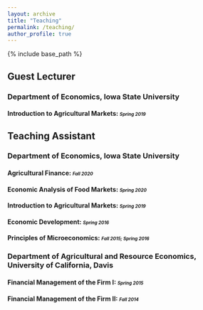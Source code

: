 ```yaml
---
layout: archive
title: "Teaching"
permalink: /teaching/
author_profile: true
---
```


{% include base_path %}
<!---

{% for post in site.publications reversed %}
  {% include archive-single.html %}
{% endfor %}
--->

## Guest Lecturer

### Department of Economics, Iowa State University

#### Introduction to Agricultural Markets: *<font size="1">Spring 2019</font>* 

## Teaching Assistant

### Department of Economics, Iowa State University

#### Agricultural Finance: *<font size="1">Fall 2020</font>*

#### Economic Analysis of Food Markets: *<font size="1">Spring 2020</font>*

#### Introduction to Agricultural Markets: *<font size="1">Spring 2019</font>*

#### Economic Development: *<font size="1">Spring 2016</font>*
  
#### Principles of Microeconomics: *<font size="1">Fall 2015; Spring 2016</font>*

### Department of Agricultural and Resource Economics, University of California, Davis

#### Financial Management of the Firm I: *<font size="1">Spring 2015</font>*

#### Financial Management of the Firm II: *<font size="1">Fall 2014</font>*
